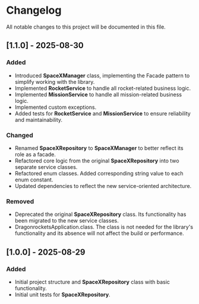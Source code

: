# Changelog

All notable changes to this project will be documented in this file.

## [1.1.0] - 2025-08-30

### Added
* Introduced **SpaceXManager** class, implementing the Facade pattern to simplify working with the library.
* Implemented **RocketService** to handle all rocket-related business logic.
* Implemented **MissionService** to handle all mission-related business logic.
* Implemented custom exceptions.
* Added tests for **RocketService** and **MissionService** to ensure reliability and maintainability.

### Changed
* Renamed **SpaceXRepository** to **SpaceXManager** to better reflect its role as a facade.
* Refactored core logic from the original **SpaceXRepository** into two separate service classes.
* Refactored enum classes. Added corresponding string value to each enum constant.
* Updated dependencies to reflect the new service-oriented architecture.

### Removed
* Deprecated the original **SpaceXRepository** class. Its functionality has been migrated to the new service classes.
* DragonrocketsApplication.class. The class is not needed for the library's functionality and its absence will not affect the build or performance.

## [1.0.0] - 2025-08-29
### Added
* Initial project structure and **SpaceXRepository** class with basic functionality.
* Initial unit tests for **SpaceXRepository**.